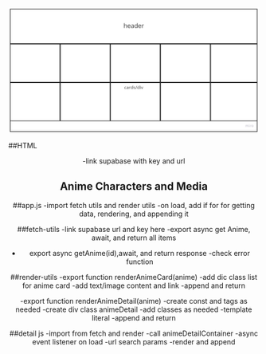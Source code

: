 ![Wireframe](<./assets/Untitled%20(5).jpg>)

##HTML

<header>
-link supabase with key and url
<main><section class="main-section"><h2>Anime Characters and Media</h2><div></div></section>

##app.js
-import fetch utils and render utils
-on load, add if for for getting data, rendering, and appending it

##fetch-utils
-link supabase url and key here
-export async get Anime, await, and return all items

-   export async getAnime(id),await, and return response
    -check error function

##render-utils
-export function renderAnimeCard(anime)
-add dic class list for anime card
-add text/image content and link
-append and return

-export function renderAnimeDetail(anime)
-create const and tags as needed
-create div class animeDetail
-add classes as needed
-template literal
-append and return

##detail js
-import from fetch and render
-call animeDetailContainer
-async event listener on load
-url search params
-render and append
